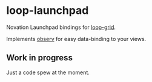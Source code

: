 loop-launchpad
===

Novation Launchpad bindings for [loop-grid](https://github.com/mmckegg/loop-grid). 

Implements [observ](https://github.com/raynos/observ) for easy data-binding to your views.

## Work in progress

Just a code spew at the moment.
